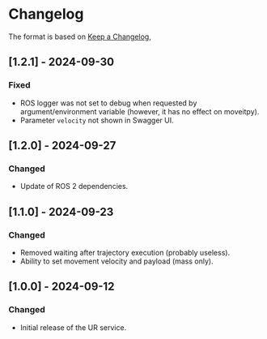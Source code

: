 # Changelog

The format is based on [Keep a Changelog](https://keepachangelog.com/en/1.0.0/),

## [1.2.1] - 2024-09-30

### Fixed

- ROS logger was not set to debug when requested by argument/environment variable (however, it has no effect on moveitpy).
- Parameter `velocity` not shown in Swagger UI.

## [1.2.0] - 2024-09-27

### Changed

- Update of ROS 2 dependencies.

## [1.1.0] - 2024-09-23

### Changed
- Removed waiting after trajectory execution (probably useless).
- Ability to set movement velocity and payload (mass only).

## [1.0.0] - 2024-09-12

### Changed
- Initial release of the UR service.
